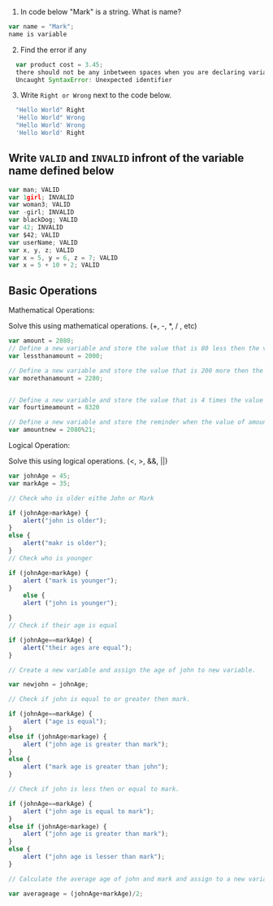 1. In code below "Mark" is a string.  What is name?
```js
var name = "Mark";
name is variable
```

2. Find the error if any
```js
  var product cost = 3.45;
  there should not be any inbetween spaces when you are declaring variable. below is the error that showed by consloe
  Uncaught SyntaxError: Unexpected identifier 
```

3. Write `Right or Wrong` next to the code below.

```js
  "Hello World" Right
  'Hello World" Wrong
  "Hello World' Wrong
  'Hello World' Right
```

## Write `VALID` and `INVALID` infront of the variable name defined below
```js
var man; VALID
var 1girl; INVALID
var woman3; VALID
var -girl; INVALID
var blackDog; VALID
var 42; INVALID
var $42; VALID
var userName; VALID
var x, y, z; VALID
var x = 5, y = 6, z = 7; VALID
var x = 5 + 10 + 2; VALID
```

## Basic Operations

Mathematical Operations:

Solve this using mathematical operations. (+, -, *, / , etc)

```js
var amount = 2080;
// Define a new variable and store the value that is 80 less then the value of amount.
var lessthanamount = 2000;

// Define a new variable and store the value that is 200 more then the value of amount.
var morethanamount = 2280;


// Define a new variable and store the value that is 4 times the value of amount.
var fourtimeamount = 8320

// Define a new variable and store the reminder when the value of amount is  divided by 21.
var amountnew = 2080%21;

```

Logical Operation:

Solve this using logical operations. (<, >, &&, ||)

```js
var johnAge = 45;
var markAge = 35;

// Check who is older eithe John or Mark

if (johnAge>markAge) {
	alert("john is older");
}
else {
	alert("makr is older");
}
// Check who is younger

if (johnAge>markAge) {
	alert ("mark is younger");
}
	else {
	alert ("john is younger");

}
// Check if their age is equal

if (johnAge==markAge) {
	alert("their ages are equal");
}

// Create a new variable and assign the age of john to new variable.

var newjohn = johnAge;

// Check if john is equal to or greater then mark.

if (johnAge==markAge) {
	alert ("age is equal");
}
else if (johnAge>markage) {
	alert ("john age is greater than mark");
}
else {
	alert ("mark age is greater than john");
}

// Check if john is less then or equal to mark.

if (johnAge==markAge) {
	alert ("john age is equal to mark");
}
else if (johnAge>markage) {
	alert ("john age is greater than mark");
}
else {
	alert ("john age is lesser than mark");
}

// Calculate the average age of john and mark and assign to a new variable.

var averageage = (johnAge+markAge)/2;
```